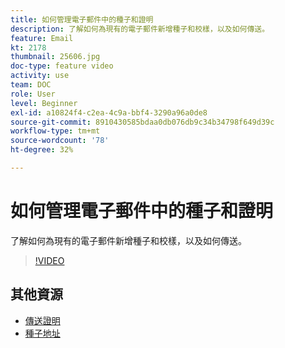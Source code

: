 ```yaml
---
title: 如何管理電子郵件中的種子和證明
description: 了解如何為現有的電子郵件新增種子和校樣，以及如何傳送。
feature: Email
kt: 2178
thumbnail: 25606.jpg
doc-type: feature video
activity: use
team: DOC
role: User
level: Beginner
exl-id: a10824f4-c2ea-4c9a-bbf4-3290a96a0de8
source-git-commit: 8910430585bdaa0db076db9c34b34798f649d39c
workflow-type: tm+mt
source-wordcount: '78'
ht-degree: 32%

---
```


# 如何管理電子郵件中的種子和證明

了解如何為現有的電子郵件新增種子和校樣，以及如何傳送。

>[!VIDEO](https://video.tv.adobe.com/v/25606?quality=12)

## 其他資源

- [傳送證明](https://experienceleague.adobe.com/docs/campaign-classic/using/transactional-messaging/message-templates/testing-message-templates.html#sending-a-proof?lang=en)
- [種子地址](https://experienceleague.adobe.com/docs/campaign-classic/using/configuring-campaign-classic/use-a-custom-recipient-table/seed-addresses.html?lang=en)
